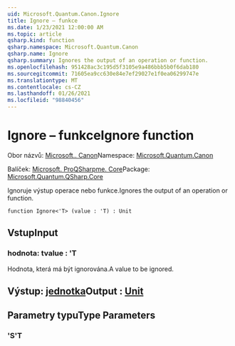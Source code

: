 ```yaml
---
uid: Microsoft.Quantum.Canon.Ignore
title: Ignore – funkce
ms.date: 1/23/2021 12:00:00 AM
ms.topic: article
qsharp.kind: function
qsharp.namespace: Microsoft.Quantum.Canon
qsharp.name: Ignore
qsharp.summary: Ignores the output of an operation or function.
ms.openlocfilehash: 951428ac3c195d5f3105e9a486bbb5b0f6dab180
ms.sourcegitcommit: 71605ea9cc630e84e7ef29027e1f0ea06299747e
ms.translationtype: MT
ms.contentlocale: cs-CZ
ms.lasthandoff: 01/26/2021
ms.locfileid: "98840456"
---
```

# <a name="ignore-function"></a><span data-ttu-id="10954-102">Ignore – funkce</span><span class="sxs-lookup"><span data-stu-id="10954-102">Ignore function</span></span>

<span data-ttu-id="10954-103">Obor názvů: [Microsoft.. Canon](xref:Microsoft.Quantum.Canon)</span><span class="sxs-lookup"><span data-stu-id="10954-103">Namespace: [Microsoft.Quantum.Canon](xref:Microsoft.Quantum.Canon)</span></span>

<span data-ttu-id="10954-104">Balíček: [Microsoft. ProQSharpme. Core](https://nuget.org/packages/Microsoft.Quantum.QSharp.Core)</span><span class="sxs-lookup"><span data-stu-id="10954-104">Package: [Microsoft.Quantum.QSharp.Core](https://nuget.org/packages/Microsoft.Quantum.QSharp.Core)</span></span>


<span data-ttu-id="10954-105">Ignoruje výstup operace nebo funkce.</span><span class="sxs-lookup"><span data-stu-id="10954-105">Ignores the output of an operation or function.</span></span>

```qsharp
function Ignore<'T> (value : 'T) : Unit
```


## <a name="input"></a><span data-ttu-id="10954-106">Vstup</span><span class="sxs-lookup"><span data-stu-id="10954-106">Input</span></span>

### <a name="value--t"></a><span data-ttu-id="10954-107">hodnota: t</span><span class="sxs-lookup"><span data-stu-id="10954-107">value : 'T</span></span>

<span data-ttu-id="10954-108">Hodnota, která má být ignorována.</span><span class="sxs-lookup"><span data-stu-id="10954-108">A value to be ignored.</span></span>



## <a name="output--unit"></a><span data-ttu-id="10954-109">Výstup: [jednotka](xref:microsoft.quantum.lang-ref.unit)</span><span class="sxs-lookup"><span data-stu-id="10954-109">Output : [Unit](xref:microsoft.quantum.lang-ref.unit)</span></span>



## <a name="type-parameters"></a><span data-ttu-id="10954-110">Parametry typu</span><span class="sxs-lookup"><span data-stu-id="10954-110">Type Parameters</span></span>

### <a name="t"></a><span data-ttu-id="10954-111">'S</span><span class="sxs-lookup"><span data-stu-id="10954-111">'T</span></span>

